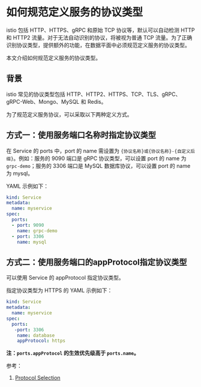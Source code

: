 # 如何规范定义服务的协议类型

istio 包括 HTTP、HTTPS、gRPC 和原始 TCP 协议等，默认可以自动检测 HTTP 和 HTTP2 流量。对于无法自动识别的协议，将被视为普通 TCP 流量。为了正确识别协议类型，提供额外的功能，在数据平面中必须规范定义服务的协议类型。

本文介绍如何规范定义服务的协议类型。

## 背景

istio 常见的协议类型包括 HTTP、HTTP2、HTTPS、TCP、TLS、gRPC、gRPC-Web、Mongo、MySQL 和 Redis。

为了规范定义服务协议，可以采取以下两种定义方式。

## 方式一：使用服务端口名称时指定协议类型

在 Service 的 ports 中，port 的 name 需设置为 `{协议名称}或{协议名称}-{自定义后缀}`。例如：服务的 9090 端口是 gRPC 协议类型，可以设置 port 的 name 为 `grpc-demo`；服务的 3306 端口是 MySQL 数据库协议，可以设置 port 的 name 为 mysql。

YAML 示例如下：

```yaml
kind: Service
metadata:
  name: myservice
spec:
  ports:
  - port: 9090
    name: grpc-demo
  - port: 3306
    name: mysql
```

## 方式二：使用服务端口的appProtocol指定协议类型

可以使用 Service 的 appProtocol 指定协议类型。

指定协议类型为 HTTPS 的 YAML 示例如下：

```yaml
kind: Service
metadata:
  name: myservice
spec:
  ports:
   -port: 3306
    name: database
    appProtocol: https
```

**注：`ports.appProtocol` 的生效优先级高于 `ports.name`。**

参考：

1. [Protocol Selection](https://istio.io/latest/docs/ops/configuration/traffic-management/protocol-selection/#automatic-protocol-selection)
